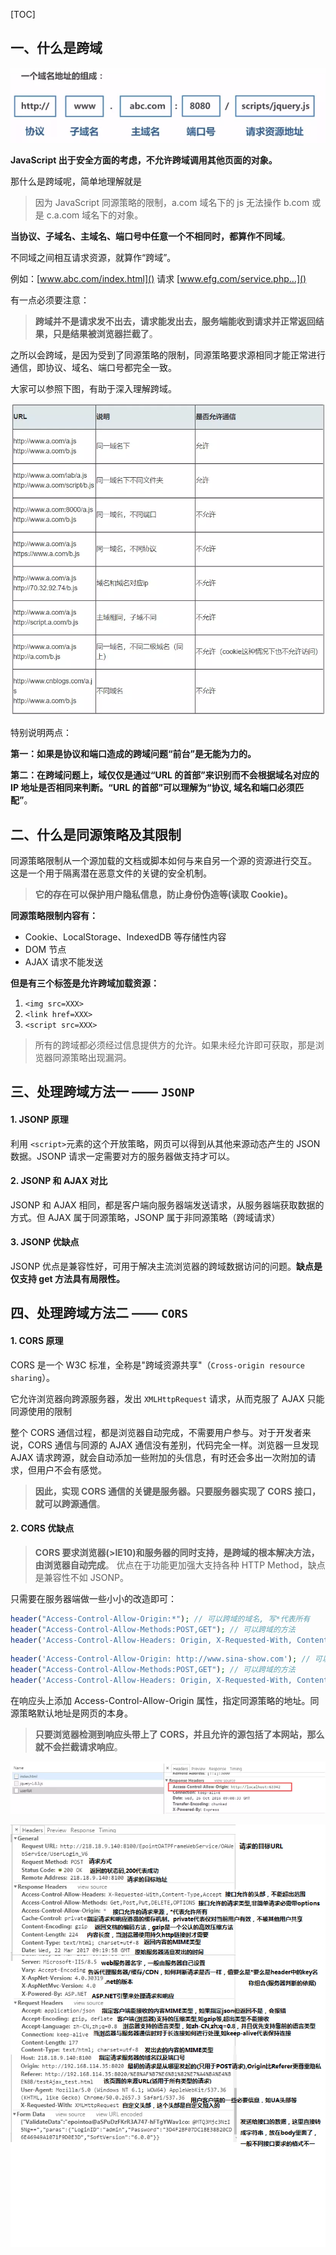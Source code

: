[TOC]

## 一、什么是跨域

![url的组成](assets/1638b3579d9eeb32)

**JavaScript 出于安全方面的考虑，不允许跨域调用其他页面的对象。**

那什么是跨域呢，简单地理解就是

> 因为 JavaScript 同源策略的限制，a.com 域名下的 js 无法操作 b.com 或是 c.a.com 域名下的对象。

**当协议、子域名、主域名、端口号中任意一个不相同时，都算作不同域**。

不同域之间相互请求资源，就算作“跨域”。

例如：[www.abc.com/index.html]() 请求 [www.efg.com/service.php…]()

有一点必须要注意：

> **跨域并不是请求发不出去，请求能发出去，服务端能收到请求并正常返回结果，只是结果被浏览器拦截了**。

之所以会跨域，是因为受到了同源策略的限制，同源策略要求源相同才能正常进行通信，即协议、域名、端口号都完全一致。

大家可以参照下图，有助于深入理解跨域。

![img](assets/1638b3579dde630e)

特别说明两点：

**第一：如果是协议和端口造成的跨域问题“前台”是无能为力的。**

**第二：在跨域问题上，域仅仅是通过“URL 的首部”来识别而不会根据域名对应的 IP 地址是否相同来判断。“URL 的首部”可以理解为“协议, 域名和端口必须匹配”**。

## 二、什么是同源策略及其限制

同源策略限制从一个源加载的文档或脚本如何与来自另一个源的资源进行交互。
这是一个用于隔离潜在恶意文件的关键的安全机制。
> **它的存在可以保护用户隐私信息，防止身份伪造等(读取 Cookie)。**

**同源策略限制内容有：**

-   Cookie、LocalStorage、IndexedDB 等存储性内容
-   DOM 节点
-   AJAX 请求不能发送

**但是有三个标签是允许跨域加载资源：**

1. `<img src=XXX>`
2. `<link href=XXX>`
3. `<script src=XXX>`

> 所有的跨域都必须经过信息提供方的允许。如果未经允许即可获取，那是浏览器同源策略出现漏洞。

## 三、处理跨域方法一 —— `JSONP`

#### 1. JSONP 原理

利用 `<script>`元素的这个开放策略，网页可以得到从其他来源动态产生的 JSON 数据。JSONP 请求一定需要对方的服务器做支持才可以。

#### 2. JSONP 和 AJAX 对比

JSONP 和 AJAX 相同，都是客户端向服务器端发送请求，从服务器端获取数据的方式。但 AJAX 属于同源策略，JSONP 属于非同源策略（跨域请求）

#### 3. JSONP 优缺点

JSONP 优点是兼容性好，可用于解决主流浏览器的跨域数据访问的问题。**缺点是仅支持 get 方法具有局限性。**

## 四、处理跨域方法二 —— `CORS`

#### 1. CORS 原理

CORS 是一个 W3C 标准，全称是"跨域资源共享"（`Cross-origin resource sharing`）。

它允许浏览器向跨源服务器，发出 `XMLHttpRequest` 请求，从而克服了 AJAX 只能同源使用的限制

整个 CORS 通信过程，都是浏览器自动完成，不需要用户参与。对于开发者来说，CORS 通信与同源的 AJAX 通信没有差别，代码完全一样。浏览器一旦发现 AJAX 请求跨源，就会自动添加一些附加的头信息，有时还会多出一次附加的请求，但用户不会有感觉。
> **因此，实现 CORS 通信的关键是服务器。只要服务器实现了 CORS 接口，就可以跨源通信**。

#### 2. CORS 优缺点

> **CORS 要求浏览器(>IE10)和服务器的同时支持，是跨域的根本解决方法，由浏览器自动完成**。
优点在于功能更加强大支持各种 HTTP Method，缺点是兼容性不如 JSONP。

只需要在服务器端做一些小小的改造即可：

```php
header("Access-Control-Allow-Origin:*"); // 可以跨域的域名, 写*代表所有
header("Access-Control-Allow-Methods:POST,GET"); // 可以跨域的方法
header('Access-Control-Allow-Headers: Origin, X-Requested-With, Content-Type, Accept'); // 可以不加
```

```php
header('Access-Control-Allow-Origin: http://www.sina-show.com'); // 可以跨域的域名, 可以固定的
header("Access-Control-Allow-Methods:POST,GET"); // 可以跨域的方法
header('Access-Control-Allow-Headers: Origin, X-Requested-With, Content-Type, Accept'); // 可以不加
```


在响应头上添加 Access-Control-Allow-Origin 属性，指定同源策略的地址。同源策略默认地址是网页的本身。
> **只要浏览器检测到响应头带上了 CORS，并且允许的源包括了本网站，那么就不会拦截请求响应**。

![img](assets/163ab950d32aa265)

![img](assets/4248565459-5a37337dc63eb.png)
